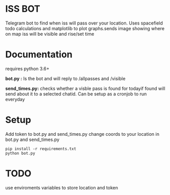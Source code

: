  
# ISS BOT
Telegram bot to find when iss will pass over your location. Uses spacefield todo calculations and matplotlib to plot graphs.sends image showing where on map iss will be visible and rise/set time

# Documentation
requires python 3.6+

**bot.py :** Is the bot and will reply to /allpasses and /visible

**send_times.py:** checks whether a visble pass is found for todayif found will send about it to a selected chatid. Can be setup as a cronjob to run everyday 



# Setup

Add token  to bot.py and send_times.py
change coords to your location in bot.py and send_times.py

```
pip install -r requirements.txt
python bot.py

```


# TODO
use enviroments variables to store location and token 
